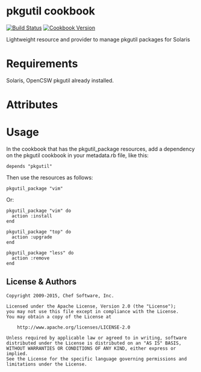 pkgutil cookbook
================
[![Build Status](https://travis-ci.org/chef-cookbooks/pkgutil.svg?branch=master)](http://travis-ci.org/chef-cookbooks/pkgutil)
[![Cookbook Version](https://img.shields.io/cookbook/v/pkgutil.svg)](https://supermarket.chef.io/cookbooks/pkgutil)

Lightweight resource and provider to manage pkgutil packages for Solaris

Requirements
============

Solaris, OpenCSW pkgutil already installed.

Attributes
==========

Usage
=====

In the cookbook that has the pkgutil_package resources, add a
dependency on the pkgutil cookbook in your metadata.rb file, like
this:

    depends "pkgutil"

Then use the resources as follows:

    pkgutil_package "vim"

Or:

    pkgutil_package "vim" do
      action :install
    end

    pkgutil_package "top" do
      action :upgrade
    end

    pkgutil_package "less" do
      action :remove
    end


License & Authors
-----------------
```text
Copyright 2009-2015, Chef Software, Inc.

Licensed under the Apache License, Version 2.0 (the "License");
you may not use this file except in compliance with the License.
You may obtain a copy of the License at

    http://www.apache.org/licenses/LICENSE-2.0

Unless required by applicable law or agreed to in writing, software
distributed under the License is distributed on an "AS IS" BASIS,
WITHOUT WARRANTIES OR CONDITIONS OF ANY KIND, either express or implied.
See the License for the specific language governing permissions and
limitations under the License.
```
